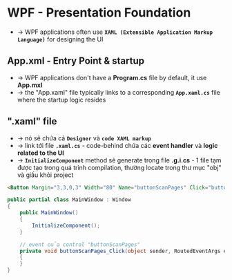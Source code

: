 # WPF - Presentation Foundation
* -> WPF applications often use **`XAML (Extensible Application Markup Language)`** for designing the UI

## App.xml - Entry Point & startup
* -> WPF applications don't have a **Program.cs** file by default, it use **App.mxl**
* -> the "App.xaml" file typically links to a corresponding **`App.xaml.cs`** file where the startup logic resides

## ".xaml" file
* -> nó sẽ chứa cả **`Designer`** và **`code XAML markup`** 
* -> link tới file **`.xaml.cs`** - code-behind chứa các **event handler** và **logic related to the UI**
* -> **`InitializeComponent`** method sẽ generate trong file **.g.i.cs** - 1 file tạm được tạo trong quá trình compilation, thường locate trong thư mục "obj" và giấu khỏi project

```html - MainWindow.xaml
<Button Margin="3,3,0,3" Width="80" Name="buttonScanPages" Click="buttonScanPages_Click">_Scan Page(s)</Button>
```
```cs - MainWindow.xaml.cs
public partial class MainWindow : Window
{
    public MainWindow()
    {
        InitializeComponent();
    }

    // event của control "buttonScanPages"
    private void buttonScanPages_Click(object sender, RoutedEventArgs e)
    {
    }
}
```